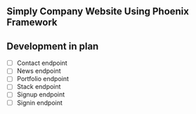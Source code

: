 ## Simply Company Website Using Phoenix Framework

## Development in plan
* [ ] Contact endpoint
* [ ] News endpoint
* [ ] Portfolio endpoint
* [ ] Stack endpoint
* [ ] Signup endpoint
* [ ] Signin endpoint